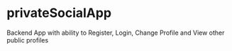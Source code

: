 # privateSocialApp
Backend App with ability to Register, Login, Change Profile and View other public profiles
